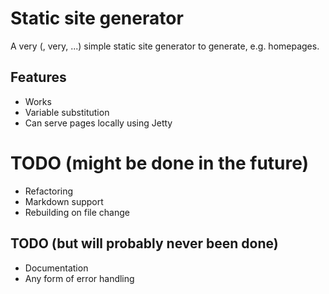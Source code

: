 # Static site generator

A very (, very, ...) simple static site generator to generate, e.g. homepages.

## Features
- Works
- Variable substitution
- Can serve pages locally using Jetty

# TODO (might be done in the future)
- Refactoring
- Markdown support
- Rebuilding on file change


## TODO (but will probably never been done)
- Documentation
- Any form of error handling
